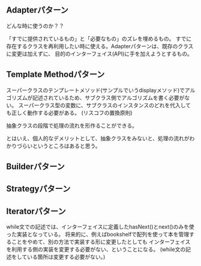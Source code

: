 ## Adapterパターン

どんな時に使うのか？？

「すでに提供されているもの」と「必要なもの」のズレを埋めるもの。
すでに存在するクラスを再利用したい時に使える。Adapterパターンは、既存のクラスに変更は加えずに、
目的のインターフェイス(API)に手を加えようとするもの。


## Template Methodパターン

スーパークラスのテンプレートメソッド(サンプルでいうdisplayメソッド)でアルゴリズムが記述されているため、サブクラス側でアルゴリズムを書く必要がない。
スーパークラス型の変数に、サブクラスのインスタンスのどれを代入しても正しく動作する必要がある。
(リスコフの置換原則)

抽象クラスの段階で処理の流れを形作ることができる。

とはいえ、個人的なデメリットとして、抽象クラスをみないと、処理の流れがわかりづらいというところはあると思う。


## Builderパターン


## Strategyパターン


## Iteratorパターン

while文での記述では、インターフェイスに定義したhasNext()とnext()のみを使った実装となっている。
将来的に、例えばbookshelfで配列を使って本を管理することをやめて、別の方法で実装する形に変更したとしても
インターフェイスを利用する側の実装を変更する必要がない、ということになる。
(while文の記述をしている箇所は変更する必要がない。)